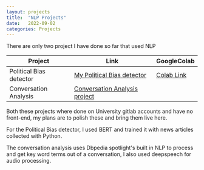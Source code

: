 ```yaml
---
layout: projects
title:  "NLP Projects"
date:   2022-09-02
categories: Projects
---
```


There are only two project I have done so far that used NLP

| Project | Link | GoogleColab |
| ----------- | ----------- | ----------- |
| Political Bias detector | [My Political Bias detector](https://github.com/AlanHianWu/political_bias_ML) | [Colab Link](https://colab.research.google.com/drive/12IewIqHowq_dpUqLS7eUrBK6YkdH2KoU?usp=sharing)
| Conversation Analysis | [Conversation Analysis project](https://github.com/AlanHianWu/Meeting-conversation_analysis) | 

Both these projects where done on University gitlab accounts and have no front-end, my plans are to polish these and bring them live here.

For the Political Bias detector, I used BERT and trained it with news articles collected with Python.

The conversation analysis uses Dbpedia spotlight's built in NLP to process and get key word terms out of a conversation, I also used deepspeech for audio processing.
